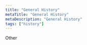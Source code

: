 ```yaml
---
title: "General History"
metaTitle: "General History"
metaDescription: "General History"
tags: ["history"]
---
```


Other